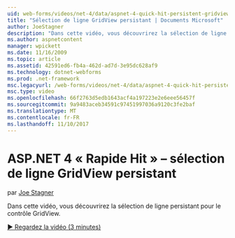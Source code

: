 ```yaml
---
uid: web-forms/videos/net-4/data/aspnet-4-quick-hit-persistent-gridview-row-selection
title: "Sélection de ligne GridView persistant | Documents Microsoft"
author: JoeStagner
description: "Dans cette vidéo, vous découvrirez la sélection de ligne persistant pour le contrôle GridView."
ms.author: aspnetcontent
manager: wpickett
ms.date: 11/16/2009
ms.topic: article
ms.assetid: 42591ed6-fb4a-462d-ad7d-3e95dc628af9
ms.technology: dotnet-webforms
ms.prod: .net-framework
msc.legacyurl: /web-forms/videos/net-4/data/aspnet-4-quick-hit-persistent-gridview-row-selection
msc.type: video
ms.openlocfilehash: 66f2763d5edb1643acf4a197223e2e6eee56457f
ms.sourcegitcommit: 9a9483aceb34591c97451997036a9120c3fe2baf
ms.translationtype: MT
ms.contentlocale: fr-FR
ms.lasthandoff: 11/10/2017
---
```

<a name="aspnet-4-quick-hit--persistent-gridview-row-selection"></a>ASP.NET 4 « Rapide Hit » – sélection de ligne GridView persistant
====================
par [Joe Stagner](https://github.com/JoeStagner)

Dans cette vidéo, vous découvrirez la sélection de ligne persistant pour le contrôle GridView. 

[&#9654; Regardez la vidéo (3 minutes)](https://channel9.msdn.com/Blogs/ASP-NET-Site-Videos/aspnet-4-quick-hit-persistent-gridview-row-selection)
